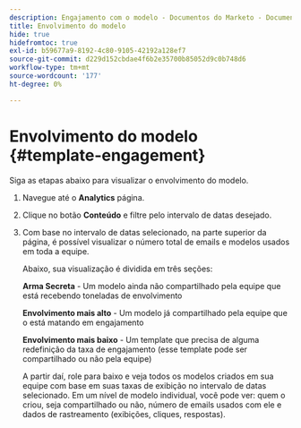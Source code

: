 ```yaml
---
description: Engajamento com o modelo - Documentos do Marketo - Documentação do produto
title: Envolvimento do modelo
hide: true
hidefromtoc: true
exl-id: b59677a9-8192-4c80-9105-42192a128ef7
source-git-commit: d229d152cbdae4f6b2e35700b85052d9c0b748d6
workflow-type: tm+mt
source-wordcount: '177'
ht-degree: 0%

---
```


# Envolvimento do modelo {#template-engagement}

Siga as etapas abaixo para visualizar o envolvimento do modelo.

1. Navegue até o **Analytics** página.

1. Clique no botão **Conteúdo** e filtre pelo intervalo de datas desejado.

1. Com base no intervalo de datas selecionado, na parte superior da página, é possível visualizar o número total de emails e modelos usados em toda a equipe.

   Abaixo, sua visualização é dividida em três seções:

   **Arma Secreta** - Um modelo ainda não compartilhado pela equipe que está recebendo toneladas de envolvimento

   **Envolvimento mais alto** - Um modelo já compartilhado pela equipe que o está matando em engajamento

   **Envolvimento mais baixo** - Um template que precisa de alguma redefinição da taxa de engajamento (esse template pode ser compartilhado ou não pela equipe)

   A partir daí, role para baixo e veja todos os modelos criados em sua equipe com base em suas taxas de exibição no intervalo de datas selecionado. Em um nível de modelo individual, você pode ver: quem o criou, seja compartilhado ou não, número de emails usados com ele e dados de rastreamento (exibições, cliques, respostas).
